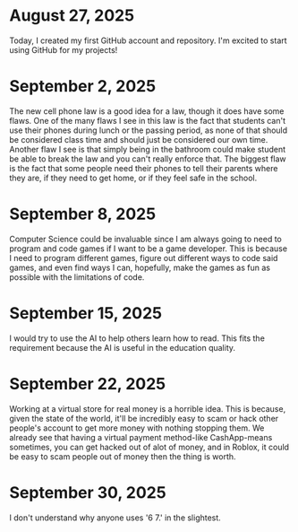 # August 27, 2025

Today, I created my first GitHub account and repository. I'm excited to start using GitHub for my projects!

# September 2, 2025
The new cell phone law is a good idea for a law, though it does have some flaws.
One of the many flaws I see in this law is the fact that students can't use their phones during lunch or the passing period, as none of that should be considered class time and should just be considered our own time. Another flaw I see is that simply being in the bathroom could make student be able to break the law and you can't really enforce that. The biggest flaw is the fact that some people need their phones to tell their parents where they are, if they need to get home, or if they feel safe in the school.

# September 8, 2025
Computer Science could be invaluable since I am always going to need to program and code games if I want to be a game developer. This is because I need to program different games, figure out different ways to code said games, and even find ways I can, hopefully, make the games as fun as possible with the limitations of code. 

 # September 15, 2025
I would try to use the AI to help others learn how to read. This fits the requirement because the AI is useful in the education quality.

# September 22, 2025
Working at a virtual store for real money is a horrible idea. This is because, given the state of the world, it'll be incredibly easy to scam or hack other people's account to get more money with nothing stopping them. We already see that having a virtual payment method-like CashApp-means sometimes, you can get hacked out of alot of money, and in Roblox, it could be easy to scam people out of money then the thing is worth. 

# September 30, 2025
I don't understand why anyone uses '6 7.' in the slightest.
